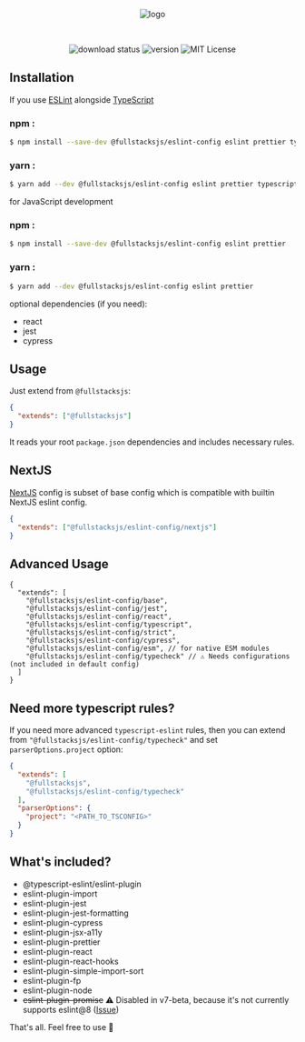 <div align="center">

![logo][logo]

<br/>

![download status][download-badge]
![version][version-badge]
![MIT License][license-badge]

</div>

## Installation

If you use [ESLint](https://eslint.org/) alongside [TypeScript](https://typescriptlang.org/)

### npm :

```sh
$ npm install --save-dev @fullstacksjs/eslint-config eslint prettier typescript
```

### yarn :

```sh
$ yarn add --dev @fullstacksjs/eslint-config eslint prettier typescript
```

for JavaScript development

### npm :

```sh
$ npm install --save-dev @fullstacksjs/eslint-config eslint prettier
```

### yarn :

```sh
$ yarn add --dev @fullstacksjs/eslint-config eslint prettier
```

optional dependencies (if you need):

* react
* jest
* cypress

## Usage

Just extend from `@fullstacksjs`:

```json
{
  "extends": ["@fullstacksjs"]
}
```

It reads your root `package.json` dependencies and includes necessary rules.

## NextJS

[NextJS](https://nextjs.org/) config is subset of base config which is compatible with builtin NextJS eslint config.

```json
{
  "extends": ["@fullstacksjs/eslint-config/nextjs"]
}
```

## Advanced Usage

```jsonc
{
  "extends": [
    "@fullstacksjs/eslint-config/base",
    "@fullstacksjs/eslint-config/jest",
    "@fullstacksjs/eslint-config/react",
    "@fullstacksjs/eslint-config/typescript",
    "@fullstacksjs/eslint-config/strict",
    "@fullstacksjs/eslint-config/cypress",
    "@fullstacksjs/eslint-config/esm", // for native ESM modules
    "@fullstacksjs/eslint-config/typecheck" // ⚠️ Needs configurations (not included in default config)
  ]
}
```

## Need more typescript rules?

If you need more advanced `typescript-eslint` rules, then you can extend from `"@fullstacksjs/eslint-config/typecheck"` and set `parserOptions.project` option:

```json
{
  "extends": [
    "@fullstacksjs",
    "@fullstacksjs/eslint-config/typecheck"
  ],
  "parserOptions": {
    "project": "<PATH_TO_TSCONFIG>"
  }
}
```

## What's included?

* @typescript-eslint/eslint-plugin
* eslint-plugin-import
* eslint-plugin-jest
* eslint-plugin-jest-formatting
* eslint-plugin-cypress
* eslint-plugin-jsx-a11y
* eslint-plugin-prettier
* eslint-plugin-react
* eslint-plugin-react-hooks
* eslint-plugin-simple-import-sort
* eslint-plugin-fp
* eslint-plugin-node
* ~~eslint-plugin-promise~~ ⚠️ Disabled in v7-beta, because it's not currently supports eslint@8 ([Issue](https://github.com/xjamundx/eslint-plugin-promise/issues/218))

That's all. Feel free to use 💛

[logo]: https://raw.githubusercontent.com/fullstacksjs/eslint-config/master/assets/logo.png
[download-badge]: https://img.shields.io/npm/dm/@fullstacksjs/eslint-config?color=6464E2&label=DOWNLOADS&style=flat-square
[version-badge]: https://img.shields.io/npm/v/@fullstacksjs/eslint-config?color=6464E2&label=VERSION&style=flat-square
[license-badge]: https://img.shields.io/npm/l/@fullstacksjs/eslint-config?color=6464E2&label=LICENSE&style=flat-square
